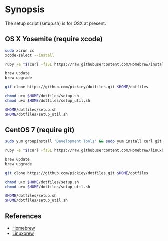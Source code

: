 Synopsis
========

The setup script (setup.sh) is for OSX at present.

OS X Yosemite (require xcode)
-------------------------------

```sh
sudo xcrun cc
xcode-select --install

ruby -e "$(curl -fsSL https://raw.githubusercontent.com/Homebrew/install/master/install)"

brew update
brew upgrade

git clone https://github.com/pickiey/dotfiles.git $HOME/dotfiles

chmod u+x $HOME/dotfiles/setup.sh
chmod u+x $HOME/dotfiles/setup_util.sh

$HOME/dotfiles/setup.sh
$HOME/dotfiles/setup_util.sh
```



CentOS 7 (require git)
-------------------------------

```sh
sudo yum groupinstall 'Development Tools' && sudo yum install curl git m4 ruby texinfo bzip2-devel curl-devel expat-devel ncurses-devel zlib-devel

ruby -e "$(curl -fsSL https://raw.githubusercontent.com/Homebrew/linuxbrew/go/install)"

brew update
brew upgrade

git clone https://github.com/pickiey/dotfiles.git $HOME/dotfiles

chmod u+x $HOME/dotfiles/setup.sh
chmod u+x $HOME/dotfiles/setup_util.sh

$HOME/dotfiles/setup.sh
$HOME/dotfiles/setup_util.sh
```



References
----------

- [Homebrew](https://http://brew.sh)
- [Linuxbrew](https://github.com/Homebrew/linuxbrew)
